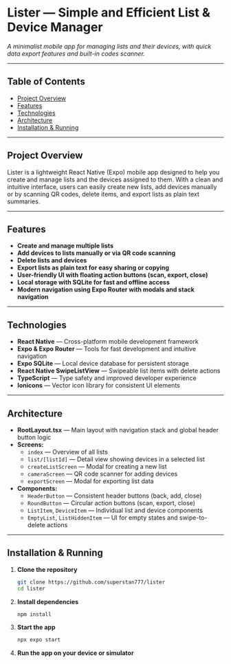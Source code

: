# Lister — Simple and Efficient List & Device Manager

_A minimalist mobile app for managing lists and their devices, with quick data export features and built-in codes scanner._

---

## Table of Contents

- [Project Overview](#project-overview)
- [Features](#features)
- [Technologies](#technologies)
- [Architecture](#architecture)
- [Installation & Running](#installation--running)

---

## Project Overview

Lister is a lightweight React Native (Expo) mobile app designed to help you create and manage lists and the devices assigned to them. With a clean and intuitive interface, users can easily create new lists, add devices manually or by scanning QR codes, delete items, and export lists as plain text summaries.

---

## Features

- **Create and manage multiple lists**
- **Add devices to lists manually or via QR code scanning**
- **Delete lists and devices**
- **Export lists as plain text for easy sharing or copying**
- **User-friendly UI with floating action buttons (scan, export, close)**
- **Local storage with SQLite for fast and offline access**
- **Modern navigation using Expo Router with modals and stack navigation**

---

## Technologies

- **React Native** — Cross-platform mobile development framework
- **Expo & Expo Router** — Tools for fast development and intuitive navigation
- **Expo SQLite** — Local device database for persistent storage
- **React Native SwipeListView** — Swipeable list items with delete actions
- **TypeScript** — Type safety and improved developer experience
- **Ionicons** — Vector icon library for consistent UI elements

---

## Architecture

- **RootLayout.tsx** — Main layout with navigation stack and global header button logic
- **Screens:**
  - `index` — Overview of all lists
  - `list/[listId]` — Detail view showing devices in a selected list
  - `createListScreen` — Modal for creating a new list
  - `cameraScreen` — QR code scanner for adding devices
  - `exportScreen` — Modal for exporting list data
- **Components:**
  - `HeaderButton` — Consistent header buttons (back, add, close)
  - `RoundButton` — Circular action buttons (scan, export, close)
  - `ListItem`, `DeviceItem` — Individual list and device components
  - `EmptyList`, `ListHiddenItem` — UI for empty states and swipe-to-delete actions

---

## Installation & Running

1. **Clone the repository**

   ```bash
   git clone https://github.com/superstan777/lister
   cd lister
   ```

2. **Install dependencies**

   ```bash
   npm install
   ```

3. **Start the app**

   ```bash
   npx expo start
   ```

4. **Run the app on your device or simulator**
